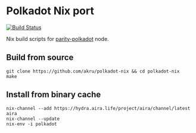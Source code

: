 Polkadot Nix port 
=================

[![Build Status](https://travis-ci.org/akru/polkadot-nix.svg?branch=master)](https://travis-ci.org/akru/polkadot-nix)

Nix build scripts for [parity-polkadot](https://github.com/paritytech/polkadot) node.

Build from source
-----------------

    git clone https://github.com/akru/polkadot-nix && cd polkadot-nix
    make 

Install from binary cache
-------------------------

    nix-channel --add https://hydra.aira.life/project/aira/channel/latest aira
    nix-channel --update
    nix-env -i polkadot

